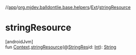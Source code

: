//[app](../../../index.md)/[org.mjdev.balldontlie.base.helpers](../index.md)/[Ext](index.md)/[stringResource](string-resource.md)

# stringResource

[androidJvm]\
fun [Context](https://developer.android.com/reference/kotlin/android/content/Context.html).[stringResource](string-resource.md)(@[StringRes](https://developer.android.com/reference/kotlin/androidx/annotation/StringRes.html)id: [Int](https://kotlinlang.org/api/latest/jvm/stdlib/kotlin/-int/index.html)): [String](https://kotlinlang.org/api/latest/jvm/stdlib/kotlin/-string/index.html)
